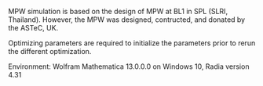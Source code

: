 MPW simulation is based on the design of MPW at BL1 in SPL (SLRI, Thailand). However, the MPW was designed, contructed, and donated by the ASTeC, UK.

Optimizing parameters are required to initialize the parameters prior to rerun the different optimization.

Environment: Wolfram Mathematica 13.0.0.0 on Windows 10, Radia version 4.31
